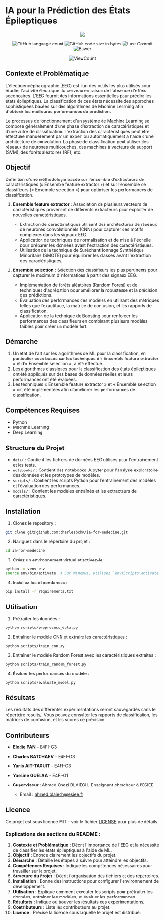# IA pour la Prédiction des États Épileptiques

<p align="center"><a href="https://www.mcgill.ca/neuro/fr/recherche/groupes-de-recherche/epilepsie" target="_blanc"><img src="https://www.frcneurodon.org/wp-content/uploads/2020/09/banni%C3%A8re.png"></a></p>
<p align="center"> 
<img alt="GitHub language count" src="https://img.shields.io/github/languages/count/charlesbchv/ia-for-medecine?style=plastic&color=blue">
<img alt="GitHub code size in bytes" src="https://img.shields.io/github/languages/code-size/charlesbchv/ia-for-medecine?style=plastic&color=violet">
<img alt="Last Commit" src="https://img.shields.io/github/last-commit/charlesbchv/ia-for-medecine?style=plastic&color=yellow">
<img alt="Bower" src="https://img.shields.io/bower/l/space?style=plastic&color=acre">
</p>
<p align="center">
   <img alt="ViewCount" src="https://views.whatilearened.today/views/github/charlesbchv/ia-for-medecine.svg">
</p>

## Contexte et Problématique

L'électroencéphalographie (EEG) est l'un des outils les plus utilisés pour étudier l'activité électrique du cerveau en raison de l'absence d'effets secondaires. L'EEG fournit des informations essentielles pour prédire les états épileptiques. La classification de ces états nécessite des approches sophistiquées basées sur des algorithmes de Machine Learning afin d'obtenir les meilleures performances de prédiction.

Le processus de fonctionnement d’un système de Machine Learning se compose généralement d’une phase d’extraction de caractéristiques et d’une autre de classification. L'extraction des caractéristiques peut être effectuée manuellement par un expert ou automatiquement à l'aide d'une architecture de convolution. La phase de classification peut utiliser des réseaux de neurones multicouches, des machines à vecteurs de support (SVM), des forêts aléatoires (RF), etc.

## Objectif

Définition d'une méthodologie basée sur l’ensemble d’extracteurs de caractéristiques (« Ensemble feature extractor ») et sur l’ensemble de classifieurs (« Ensemble selection ») pour optimiser les performances de classification.

1. **Ensemble feature extractor** : Association de plusieurs vecteurs de caractéristiques provenant de différents extracteurs pour exploiter de nouvelles caractéristiques.
   - Extraction de caractéristiques utilisant des architectures de réseaux de neurones convolutionnels (CNN) pour capturer des motifs complexes dans les signaux EEG.
   - Application de techniques de normalisation et de mise à l'échelle pour préparer les données avant l'extraction des caractéristiques.
   - Utilisation de la technique de Suréchantillonnage Synthétique Minoritaire (SMOTE) pour équilibrer les classes avant l'extraction des caractéristiques.

2. **Ensemble selection** : Sélection des classifieurs les plus pertinents pour capturer le maximum d’informations à partir des signaux EEG.
   - Implémentation de forêts aléatoires (Random Forest) et de techniques d'agrégation pour améliorer la robustesse et la précision des prédictions.
   - Évaluation des performances des modèles en utilisant des métriques telles que l'exactitude, la matrice de confusion, et les rapports de classification.
   - Application de la technique de Boosting pour renforcer les performances des classifieurs en combinant plusieurs modèles faibles pour créer un modèle fort.

## Démarche

1. Un état de l’art sur les algorithmes de ML pour la classification, en particulier ceux basés sur les techniques d’« Ensemble feature extractor » et d’« Ensemble selection », a été effectué.
2. Les algorithmes classiques pour la classification des états épileptiques ont été appliqués sur des bases de données réelles et leurs performances ont été évaluées.
3. Les techniques « Ensemble feature extractor » et « Ensemble selection » ont été implémentées afin d’améliorer les performances de classification.

## Compétences Requises

- Python
- Machine Learning
- Deep Learning

## Structure du Projet

- `data/` : Contient les fichiers de données EEG utilisés pour l'entraînement et les tests.
- `notebooks/` : Contient des notebooks Jupyter pour l'analyse exploratoire des données et les prototypes de modèles.
- `scripts/` : Contient les scripts Python pour l'entraînement des modèles et l'évaluation des performances.
- `models/` : Contient les modèles entraînés et les extracteurs de caractéristiques.

## Installation

1. Clonez le repository :
```bash
git clone git@github.com:charlesbchv/ia-for-medecine.git
```

2. Naviguez dans le répertoire du projet :
```bash
cd ia-for-medecine
```

3. Créez un environnement virtuel et activez-le :
```bash
python -m venv env
source env/bin/activate  # Sur Windows, utilisez `env\Scripts\activate`
```

4. Installez les dépendances :
```bash
pip install -r requirements.txt
```

## Utilisation

1. Prétraiter les données :

```bash
python scripts/preprocess_data.py
```
2. Entraîner le modèle CNN et extraire les caractéristiques :
```bash
python scripts/train_cnn.py
```

3. Entraîner le modèle Random Forest avec les caractéristiques extraites :
```bash
python scripts/train_random_forest.py
```

4. Évaluer les performances du modèle :

```bash
python scripts/evaluate_model.py
```

## Résultats

Les résultats des différentes expérimentations seront sauvegardés dans le répertoire results/. Vous pouvez consulter les rapports de classification, les matrices de confusion, et les scores de précision.

## Contributeurs

- **Elodie PAN** - E4FI-G3
- **Charles BATCHAEV** - E4FI-G3
- **Yanis AIT-TAOUIT** - E4FI-G3
- **Yassine GUELAA** - E4FI-G1
  
- **Superviseur** : Ahmed Ghazi BLAIECH, Enseignant chercheur à l’ESIEE
  - Email : [ahmed.blaiech@esiee.fr](mailto:ahmed.blaiech@esiee.fr)


## Licence

Ce projet est sous licence MIT - voir le fichier [LICENSE](https://github.com/charlesbchv/ia-for-medecine?tab=EPL-2.0-1-ov-file)  pour plus de détails.


### Explications des sections du README :

1. **Contexte et Problématique** : Décrit l'importance de l'EEG et la nécessité de classifier les états épileptiques à l'aide de ML.
2. **Objectif** : Énonce clairement les objectifs du projet.
3. **Démarche** : Détaille les étapes à suivre pour atteindre les objectifs.
4. **Compétences Requises** : Indique les compétences nécessaires pour travailler sur le projet.
5. **Structure du Projet** : Décrit l'organisation des fichiers et des répertoires.
6. **Installation** : Donne des instructions pour configurer l'environnement de développement.
7. **Utilisation** : Explique comment exécuter les scripts pour prétraiter les données, entraîner les modèles, et évaluer les performances.
8. **Résultats** : Indique où trouver les résultats des expérimentations.
9. **Contributeurs** : Liste les contributeurs au projet.
10. **Licence** : Précise la licence sous laquelle le projet est distribué.
